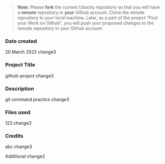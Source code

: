 >**Note**: Please **fork** the current Udacity repository so that you will have a **remote** repository in **your** Github account. Clone the remote repository to your local machine. Later, as a part of the project "Post your Work on Github", you will push your proposed changes to the remote repository in your Github account.

### Date created
20 March 2022 change3

### Project Title
github-project change3

### Description
git command practice change3

### Files used
123 change3

### Credits
abc change3

Additional change2

